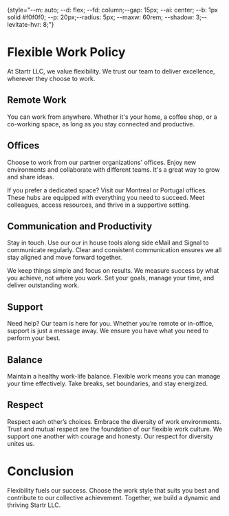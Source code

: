 {style="--m: auto; --d: flex; --fd: column;--gap: 15px; --ai: center; --b: 1px solid #f0f0f0; --p: 20px;--radius: 5px; --maxw: 60rem; --shadow: 3;--levitate-hvr: 8;"}
# **Flexible Work Policy**

At Startr LLC, we value flexibility. We trust our team to deliver excellence, wherever they choose to work.

## **Remote Work**

You can work from anywhere. Whether it's your home, a coffee shop, or a co-working space, as long as you stay connected and productive.

## **Offices**

Choose to work from our partner organizations' offices. Enjoy new environments and collaborate with different teams. It's a great way to grow and share ideas. 

If you prefer a dedicated space? Visit our Montreal or Portugal offices. These hubs are equipped with everything you need to succeed. Meet colleagues, access resources, and thrive in a supportive setting.

## **Communication and Productivity**

Stay in touch. Use our our in house tools along side eMail and Signal to communicate regularly. Clear and consistent communication ensures we all stay aligned and move forward together.

We keep things simple and focus on results. We measure success by what you achieve, not where you work. Set your goals, manage your time, and deliver outstanding work.

## **Support**

Need help? Our team is here for you. Whether you’re remote or in-office, support is just a message away. We ensure you have what you need to perform your best.

## **Balance**

Maintain a healthy work-life balance. Flexible work means you can manage your time effectively. Take breaks, set boundaries, and stay energized.

## **Respect**

Respect each other’s choices. Embrace the diversity of work environments. Trust and mutual respect are the foundation of our flexible work culture. We support one another with courage and honesty. Our respect for diversity unites us.

# **Conclusion**

Flexibility fuels our success. Choose the work style that suits you best and contribute to our collective achievement. Together, we build a dynamic and thriving Startr LLC.